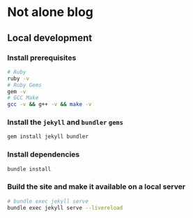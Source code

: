 # Not alone blog

## Local development

### Install prerequisites

```bash
# Ruby
ruby -v
# Ruby Gems
gem -v
# GCC Make
gcc -v && g++ -v && make -v
```

### Install the `jekyll` and `bundler` `gems`

```bash
gem install jekyll bundler
```

### Install dependencies

```bash
bundle install
```

### Build the site and make it available on a local server

```bash
# bundle exec jekyll serve
bundle exec jekyll serve --livereload
```
